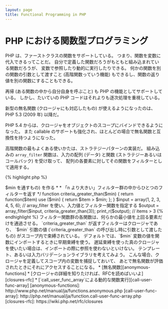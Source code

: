 ```yaml
---
layout: page
title: Functional Programming in PHP
---
```


# PHP における関数型プログラミング

PHP は、ファーストクラスの関数をサポートしている。
つまり、関数を変数に代入できるってことだ。
自分で定義した関数だろうがもともと組み込まれている関数だろうが、
変数で参照したり動的に実行したりできる。
何かの関数を別の関数の引数として渡すこと (高階関数っていう機能)
もできるし、関数の返り値を別の関数にすることもできる。

再帰 (ある関数の中から自分自身を呼ぶこと) も PHP の機能としてサポートしている。
しかし、たいていの PHP コードはそれよりも逐次処理を重視している。

新型の無名関数 (クロージャにも対応したもの) が使えるようになったのは、PHP 5.3 (2009 年) 以降だ。

PHP 5.4 からは、クロージャをオブジェクトのスコープにバインドできるようになった。
また callable のサポートも強化され、ほとんどの場合で無名関数と互換性を持つようになった。

高階関数の最もよくある使いかたは、ストラテジーパターンの実装だ。
組み込みの `array_filter` 関数は、入力の配列 (データ)
と関数 (ストラテジーあるいはコールバック) を受け取って、
配列の各要素に対してその関数をフィルターとして適用する。

{% highlight php %}
<?php
$input = array(1, 2, 3, 4, 5, 6);

// 新たな無名関数を作って、変数に代入する
$filter_even = function($item) {
    return ($item % 2) == 0;
};

// array_filter は、データと関数を受け取る
$output = array_filter($input, $filter_even);

// 関数をいったん変数に代入せずに、直接このように書いてもかまわない
$output = array_filter($input, function($item) {
    return ($item % 2) == 0;
});

print_r($output);
{% endhighlight %}

クロージャは無名関数の一種で、外部のスコープからインポートした変数に対してグローバル変数を介さずにアクセスできる。
理論的には、クロージャというのは関数の一種であり、定義時に一部の引数を環境に閉じた (固定した) ものである。
クロージャを使えば、変数のスコープの制約をすっきりとした方法で回避できる。

次の例では、クロージャを使って関数を定義する。この関数はフィルター関数群の中から
`array_filter` 用のフィルター関数を一つ返すものだ。

{% highlight php %}
<?php
/**
 * フィルター用の無名関数 (items > $min を通すもの) を作る
 *
 * 「n より大きい」フィルター群の中からひとつのフィルターを返す
 */
function criteria_greater_than($min)
{
    return function($item) use ($min) {
        return $item > $min;
    };
}

$input = array(1, 2, 3, 4, 5, 6);

// array_filter を使い、入力値とフィルター関数を指定する
$output = array_filter($input, criteria_greater_than(3));

print_r($output); // items > 3
{% endhighlight %}

フィルター関数群の各関数は、何らかの最小値を上回る要素だけを通過させる。
`criteria_greater_than` が返すフィルターはクロージャであり、
`$min` 引数の値 (`criteria_greater_than` の呼び出し時に引数として渡したもの)
がスコープ内で束縛されている。

デフォルトでは、`$min` 変数の値を関数にインポートするときに早期束縛を使う。
遅延束縛を使った真のクロージャを使いたい場合は、インポートの際に参照を使わないといけない。
テンプレート、あるいは入力バリデーションライブラリを考えてみよう。
こんな場合、クロージャを定義してスコープ内の変数を捕捉しておいて、
あとで無名関数が評価されたときにそれにアクセスすることになる。

* [無名関数][anonymous-functions]
* [クロージャの詳細を知りたければ、RFCを読めばいいよ][closures-rfc]
* [`call_user_func_array`による動的な関数実行][call-user-func-array]

[anonymous-functions]: http://www.php.net/manual/ja/functions.anonymous.php
[call-user-func-array]: http://php.net/manual/ja/function.call-user-func-array.php
[closures-rfc]: https://wiki.php.net/rfc/closures
